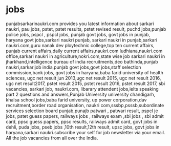 # jobs
punjabsarkarinaukri.com  provides you latest information  about sarkari naukri, pau jobs, pstet, pstet results, pstet revised result, puchd jobs,punjab police jobs, pspcl , pspcl jobs, punjab govt jobs, govt jobs in punjab, haryana govt jobs,sarkari naukri punjab, sarkari naukri in punjab,sarkari naukri.com,guru nanak dev ploytechnic college,top ten current affairs, punjab current affairs,daily current affairs,naukri.com ludhiana,naukri.com office,sarkari naukri in agriculture,nokri.com,state wise job sarkari naukri in jharkhand,intelligence bureau of india recruitments,deo bathinda,punjab naukri,sarkarijob india,punjab govt jobs,govt jobs,staff selection commission,bank jobs, govt jobs in haryana,baba farid university of health sciences, ugc net result jun 2013,ugc net result 2015, ugc net result 2016, ugc net result2017, pstet result 2015, pstet result 2016, pstet result 2017, sbi vacancies, sarkari job, naukri.com, libarary attendent jobs,ielts speaking part 2 questions and answers,Punjab University university chandigarh, khalsa school jobs,baba farid university, up power corporation,dav recruitment,border road organisation, naukri com,sssbp,psssb,subordinate services selection board punjab,punajb patwari , patwari result, pspcl je jobs, pstet guess papers, railways jobs , railways exam ,sbi jobs , sbi admit card, ppsc guess papers, ppsc results, railways admit card, govt jobs in dehli, puda jobs, pseb jobs ,10th result,12th result, upsc jobs, govt jobs in haryana,sarkari naukri.subscribe your self for job newsletter via your email.
All the job vacancies from all over the India.
